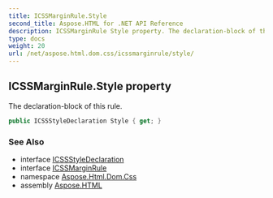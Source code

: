 ```yaml
---
title: ICSSMarginRule.Style
second_title: Aspose.HTML for .NET API Reference
description: ICSSMarginRule Style property. The declaration-block of this rule
type: docs
weight: 20
url: /net/aspose.html.dom.css/icssmarginrule/style/
---
```

## ICSSMarginRule.Style property

The declaration-block of this rule.

```csharp
public ICSSStyleDeclaration Style { get; }
```

### See Also

* interface [ICSSStyleDeclaration](../../icssstyledeclaration/)
* interface [ICSSMarginRule](../)
* namespace [Aspose.Html.Dom.Css](../../../aspose.html.dom.css/)
* assembly [Aspose.HTML](../../../)
